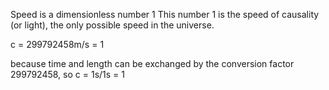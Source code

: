 
Speed is a dimensionless number 1
This number 1 is the speed of causality (or light), the only possible speed in the universe.


c = 299792458m/s = 1

because time and length can be exchanged by the conversion factor 299792458, so c = 1s/1s = 1